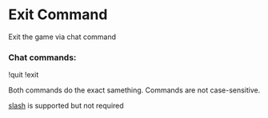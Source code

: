 # Exit Command
Exit the game via chat command

### Chat commands:
!quit
!exit

Both commands do the exact samething.
Commands are not case-sensitive.

[slash](https://github.com/baldera-mods/slash) is supported but not required